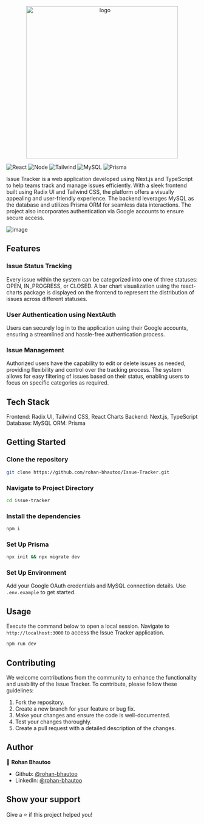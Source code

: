 <p align="center">
  <img width="400px" src="https://github.com/rohan-bhautoo/Issue-Tracker/assets/47154593/5a5ba13a-08b2-4b34-a6fe-5c43b3fa2508" alt="logo">
</p>
<p>
  <img alt="React" src="https://img.shields.io/npm/v/react.svg?logo=react&label=React" />
  <img alt="Node" src="https://img.shields.io/npm/v/npm.svg?logo=nodedotjs" />
  <img alt="Tailwind" src="https://img.shields.io/npm/v/tailwindcss.svg?logo=tailwindcss&label=Tailwind" />
  <img alt="MySQL" src="https://img.shields.io/npm/v/mysql.svg?logo=mysql&label=MySQL" />
  <img alt="Prisma" src="https://img.shields.io/npm/v/prisma.svg?logo=prisma&label=Prisma" />
</p>

Issue Tracker is a web application developed using Next.js and TypeScript to help teams track and manage issues efficiently. With a sleek frontend built using Radix UI and Tailwind CSS, the platform offers a visually appealing and user-friendly experience. The backend leverages MySQL as the database and utilizes Prisma ORM for seamless data interactions. The project also incorporates authentication via Google accounts to ensure secure access.

![image](https://github.com/rohan-bhautoo/Issue-Tracker/assets/47154593/1796da5e-f9fb-4214-a9ed-8671fb64392c)

## Features

### Issue Status Tracking
Every issue within the system can be categorized into one of three statuses: OPEN, IN_PROGRESS, or CLOSED.
A bar chart visualization using the react-charts package is displayed on the frontend to represent the distribution of issues across different statuses.

### User Authentication using NextAuth
Users can securely log in to the application using their Google accounts, ensuring a streamlined and hassle-free authentication process.

### Issue Management
Authorized users have the capability to edit or delete issues as needed, providing flexibility and control over the tracking process.
The system allows for easy filtering of issues based on their status, enabling users to focus on specific categories as required.

## Tech Stack
Frontend: Radix UI, Tailwind CSS, React Charts
Backend: Next.js, TypeScript
Database: MySQL
ORM: Prisma

## Getting Started

### Clone the repository
```bash
git clone https://github.com/rohan-bhautoo/Issue-Tracker.git
```

### Navigate to Project Directory
```bash
cd issue-tracker
```

### Install the dependencies
```bash
npm i
```

### Set Up Prisma
```bash
npx init && npx migrate dev
```

### Set Up Environment 
Add your Google OAuth credentials and MySQL connection details. Use ```.env.example``` to get started.

## Usage
Execute the command below to open a local session. Navigate to ```http://localhost:3000``` to access the Issue Tracker application.
```bash
npm run dev
```

## Contributing
We welcome contributions from the community to enhance the functionality and usability of the Issue Tracker. To contribute, please follow these guidelines:
1. Fork the repository.
2. Create a new branch for your feature or bug fix.
3. Make your changes and ensure the code is well-documented.
4. Test your changes thoroughly.
5. Create a pull request with a detailed description of the changes.

## Author

👤 **Rohan Bhautoo**

* Github: [@rohan-bhautoo](https://github.com/rohan-bhautoo)
* LinkedIn: [@rohan-bhautoo](https://linkedin.com/in/rohan-bhautoo)

## Show your support

Give a ⭐️ if this project helped you!
